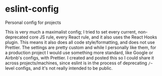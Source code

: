 # eslint-config

Personal config for projects

This is very much a maximalist config; I tried to set every current, non-deprecated core JS rule, every React rule, and it also uses the React Hooks plugin. This means it also does all code style/formatting, and does not use Prettier. The settings are pretty custom and while I personally like them, for a production project I would use something more standard, like Google or Airbnb's configs, with Prettier. I created and posted this so I could share it across projects/machines, since eslint is in the process of deprecating `/~` level configs, and it's not really intended to be public.
